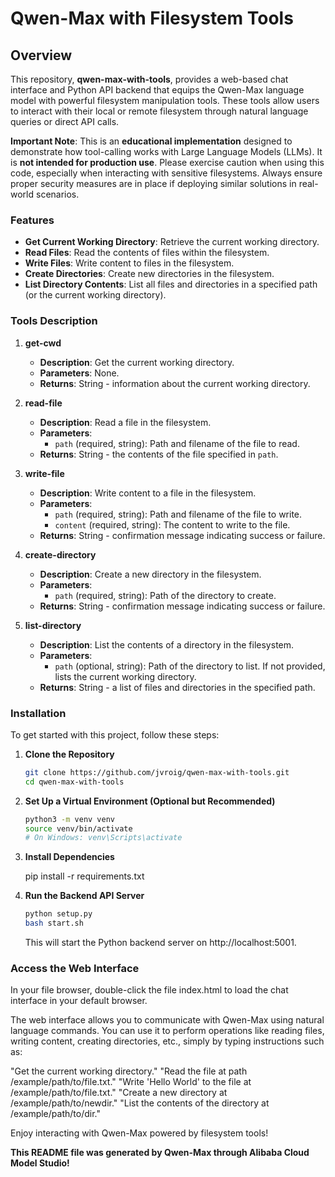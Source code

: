 # Qwen-Max with Filesystem Tools

## Overview

This repository, **qwen-max-with-tools**, provides a web-based chat interface and Python API backend that equips the Qwen-Max language model with powerful filesystem manipulation tools. These tools allow users to interact with their local or remote filesystem through natural language queries or direct API calls.

**Important Note**: This is an **educational implementation** designed to demonstrate how tool-calling works with Large Language Models (LLMs). It is **not intended for production use**. Please exercise caution when using this code, especially when interacting with sensitive filesystems. Always ensure proper security measures are in place if deploying similar solutions in real-world scenarios.


### Features

- **Get Current Working Directory**: Retrieve the current working directory.
- **Read Files**: Read the contents of files within the filesystem.
- **Write Files**: Write content to files in the filesystem.
- **Create Directories**: Create new directories in the filesystem.
- **List Directory Contents**: List all files and directories in a specified path (or the current working directory).

### Tools Description

1. **get-cwd**
    - **Description**: Get the current working directory.
    - **Parameters**: None.
    - **Returns**: String - information about the current working directory.

2. **read-file**
    - **Description**: Read a file in the filesystem.
    - **Parameters**:
      - `path` (required, string): Path and filename of the file to read.
    - **Returns**: String - the contents of the file specified in `path`.

3. **write-file**
    - **Description**: Write content to a file in the filesystem.
    - **Parameters**:
      - `path` (required, string): Path and filename of the file to write.
      - `content` (required, string): The content to write to the file.
    - **Returns**: String - confirmation message indicating success or failure.

4. **create-directory**
    - **Description**: Create a new directory in the filesystem.
    - **Parameters**:
      - `path` (required, string): Path of the directory to create.
    - **Returns**: String - confirmation message indicating success or failure.

5. **list-directory**
    - **Description**: List the contents of a directory in the filesystem.
    - **Parameters**:
      - `path` (optional, string): Path of the directory to list. If not provided, lists the current working directory.
    - **Returns**: String - a list of files and directories in the specified path.

### Installation

To get started with this project, follow these steps:

1. **Clone the Repository**

   ```bash
   git clone https://github.com/jvroig/qwen-max-with-tools.git
   cd qwen-max-with-tools

2. **Set Up a Virtual Environment (Optional but Recommended)**

    ```bash
    python3 -m venv venv
    source venv/bin/activate  
    # On Windows: venv\Scripts\activate
    ```

3. **Install Dependencies**

    pip install -r requirements.txt

4. **Run the Backend API Server**

    ```bash
    python setup.py
    bash start.sh
    ```
    This will start the Python backend server on http://localhost:5001.

### Access the Web Interface

In your file browser, double-click the file index.html to load the chat interface in your default browser.

The web interface allows you to communicate with Qwen-Max using natural language commands. You can use it to perform operations like reading files, writing content, creating directories, etc., simply by typing instructions such as:

"Get the current working directory."
"Read the file at path /example/path/to/file.txt."
"Write 'Hello World' to the file at /example/path/to/file.txt."
"Create a new directory at /example/path/to/newdir."
"List the contents of the directory at /example/path/to/dir."

Enjoy interacting with Qwen-Max powered by filesystem tools!


**This README file was generated by Qwen-Max through Alibaba Cloud Model Studio!**